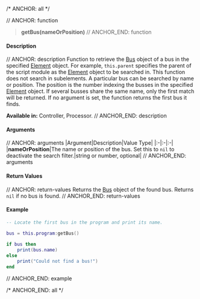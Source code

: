 /* ANCHOR: all */

// ANCHOR: function
>**getBus(nameOrPosition)**
// ANCHOR_END: function

#### Description

// ANCHOR: description
Function to retrieve the [Bus](./Bus.md) object of a bus in the specified [Element](./Element.md) object. For example, ``this.parent`` specifies the parent of the script module as the [Element](./Element.md) object to be searched in. This function does not search in subelements. A particular bus can be searched by name or position. The position is the number indexing the busses in the specified [Element](./Element.md) object. If several busses share the same name, only the first match will be returned. If no argument is set, the function returns the first bus it finds.

**Available in:** Controller, Processor.
// ANCHOR_END: description

#### Arguments

// ANCHOR: arguments
|Argument|Description|Value Type|
|:-|:-|:-|
|**nameOrPosition**|The name or position of the bus. Set this to ``nil`` to deactivate the search filter.|string or number, optional|
// ANCHOR_END: arguments

#### Return Values

// ANCHOR: return-values
Returns the [Bus](./Bus.md) object of the found bus. Returns ``nil`` if no bus is found. 
// ANCHOR_END: return-values

#### Example

```lua
-- Locate the first bus in the program and print its name.

bus = this.program:getBus()
 
if bus then
    print(bus.name)
else
    print("Could not find a bus!")
end
```
// ANCHOR_END: example

/* ANCHOR_END: all */